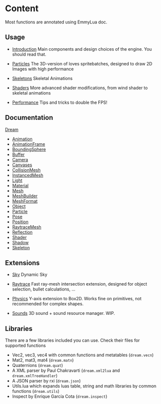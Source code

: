 # Content

Most functions are annotated using EmmyLua doc.

## Usage

- [Introduction](https://3dreamengine.github.io/3DreamEngine/docu/introduction)
  Main components and design choices of the engine. You should read that.

- [Particles](https://3dreamengine.github.io/3DreamEngine/docu/particles)
  The 3D-version of loves spritebatches, designed to draw 2D Images with high performance

- [Skeletons](https://3dreamengine.github.io/3DreamEngine/docu/skeletons)
  Skeletal Animations

- [Shaders](https://3dreamengine.github.io/3DreamEngine/docu/particles)
  More advanced shader modifications, from wind shader to skeletal animations

- [Performance](https://3dreamengine.github.io/3DreamEngine/docu/performance)
  Tips and tricks to double the FPS!

## Documentation
[Dream](https://3dreamengine.github.io/3DreamEngine/docu/classes/dream)


* [Animation](https://3dreamengine.github.io/3DreamEngine/docu/classes/animation)  
* [AnimationFrame](https://3dreamengine.github.io/3DreamEngine/docu/classes/animationframe)  
* [BoundingSphere](https://3dreamengine.github.io/3DreamEngine/docu/classes/boundingsphere)  
* [Buffer](https://3dreamengine.github.io/3DreamEngine/docu/classes/buffer)  
* [Camera](https://3dreamengine.github.io/3DreamEngine/docu/classes/camera)  
* [Canvases](https://3dreamengine.github.io/3DreamEngine/docu/classes/canvases)  
* [CollisionMesh](https://3dreamengine.github.io/3DreamEngine/docu/classes/collisionmesh)  
* [InstancedMesh](https://3dreamengine.github.io/3DreamEngine/docu/classes/instancedmesh)  
* [Light](https://3dreamengine.github.io/3DreamEngine/docu/classes/light)  
* [Material](https://3dreamengine.github.io/3DreamEngine/docu/classes/material)  
* [Mesh](https://3dreamengine.github.io/3DreamEngine/docu/classes/mesh)  
* [MeshBuilder](https://3dreamengine.github.io/3DreamEngine/docu/classes/meshbuilder)  
* [MeshFormat](https://3dreamengine.github.io/3DreamEngine/docu/classes/meshformat)  
* [Object](https://3dreamengine.github.io/3DreamEngine/docu/classes/object)  
* [Particle](https://3dreamengine.github.io/3DreamEngine/docu/classes/particle)  
* [Pose](https://3dreamengine.github.io/3DreamEngine/docu/classes/pose)  
* [Position](https://3dreamengine.github.io/3DreamEngine/docu/classes/position)  
* [RaytraceMesh](https://3dreamengine.github.io/3DreamEngine/docu/classes/raytracemesh)  
* [Reflection](https://3dreamengine.github.io/3DreamEngine/docu/classes/reflection)  
* [Shader](https://3dreamengine.github.io/3DreamEngine/docu/classes/shader)  
* [Shadow](https://3dreamengine.github.io/3DreamEngine/docu/classes/shadow)  
* [Skeleton](https://3dreamengine.github.io/3DreamEngine/docu/classes/skeleton)

## Extensions

- [Sky](https://3dreamengine.github.io/3DreamEngine/docu/extensions/sky)
  Dynamic Sky

- [Raytrace](https://3dreamengine.github.io/3DreamEngine/docu/extensions/raytrace)
  Fast ray-mesh intersection extension, designed for object selection, bullet calculations, ...

- [Physics](https://3dreamengine.github.io/3DreamEngine/docu/extensions/physics)
  Y-axis extension to Box2D. Works fine on primitives, not recommended for complex shapes.

- [Sounds](https://3dreamengine.github.io/3DreamEngine/docu/extensions/sounds)
  3D sound + sound resource manager. WIP.

## Libraries

There are a few libraries included you can use. Check their files for supported functions

* Vec2, vec3, vec4 with common functions and metatables (`dream.vecn`)
* Mat2, mat3, mat4 (`dream.matn`)
* Quaternions (`dream.quat`)
* A XML parser by Paul Chakravarti (`dream.xml2lua` and `dream.xmlTreeHandler`)
* A JSON parser by rxi (`dream.json`)
* Utils.lua which expands luas table, string and math libraries by common functions (`dream.utils`)
* Inspect by Enrique García Cota (`dream.inspect`)

